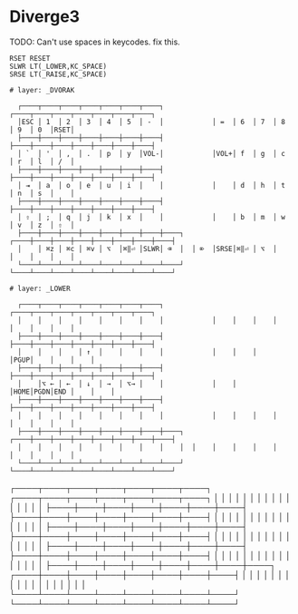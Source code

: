 # Diverge3

TODO: Can't use spaces in keycodes. fix this.
```keycodes
RSET RESET
SLWR LT(_LOWER,KC_SPACE)
SRSE LT(_RAISE,KC_SPACE)
```

```keymap
# layer: _DVORAK

  ┌────┬────┬────┬────┬────┬────┬────┐            ┌────┬────┬────┬────┬────┬────┬────┐
  │ESC │ 1  │ 2  │ 3  │ 4  │ 5  │ -  │            │ =  │ 6  │ 7  │ 8  │ 9  │ 0  │RSET│
  ├────┼────┼────┼────┼────┼────┼────┤            ├────┼────┼────┼────┼────┼────┼────┤
  │ `  │ '  │ ,  │ .  │ p  │ y  │VOL-│            │VOL+│ f  │ g  │ c  │ r  │ l  │ /  │
  ├────┼────┼────┼────┼────┼────┼────┤            ├────┼────┼────┼────┼────┼────┼────┤
  │ ⇥  │ a  │ o  │ e  │ u  │ i  │    │            │    │ d  │ h  │ t  │ n  │ s  │    │
  ├────┼────┼────┼────┼────┼────┼────┤            ├────┼────┼────┼────┼────┼────┼────┤
  │ ⇧  │ ;  │ q  │ j  │ k  │ x  │    │            │    │ b  │ m  │ w  │ v  │ z  │ ⇧  │
  ├────┼────┼────┼────┼────┼────┼────┼────┐  ┌────┼────┼────┼────┼────┼────┼────┼────┤
  │    │ ⌘z │ ⌘c │ ⌘v │ ⌥  │⌘‖⏎ │SLWR│ ⌫  │  │ ⌦  │SRSE│⌘‖⏎ │ ⌥  │    │    │    │    │
  └────┴────┴────┴────┴────┴────┴────┴────┘  └────┴────┴────┴────┴────┴────┴────┴────┘
```

```keymap
# layer: _LOWER

  ┌────┬────┬────┬────┬────┬────┬────┐            ┌────┬────┬────┬────┬────┬────┬────┐
  │    │    │    │    │    │    │    │            │    │    │    │    │    │    │    │
  ├────┼────┼────┼────┼────┼────┼────┤            ├────┼────┼────┼────┼────┼────┼────┤
  │    │    │    │ ↑  │    │    │    │            │    │    │    │PGUP│    │    │    │
  ├────┼────┼────┼────┼────┼────┼────┤            ├────┼────┼────┼────┼────┼────┼────┤
  │    │⌥ ← │ ←  │ ↓  │ →  │ ⌥→ │    │            │    │    │HOME│PGDN│END │    │    │
  ├────┼────┼────┼────┼────┼────┼────┤            ├────┼────┼────┼────┼────┼────┼────┤
  │    │    │    │    │    │    │    │            │    │    │    │    │    │    │    │
  ├────┼────┼────┼────┼────┼────┼────┼────┐  ┌────┼────┼────┼────┼────┼────┼────┼────┤
  │    │    │    │    │    │    │    │    │  │    │    │    │    │    │    │    │    │
  └────┴────┴────┴────┴────┴────┴────┴────┘  └────┴────┴────┴────┴────┴────┴────┴────┘
```




  ┌────┬────┬────┬────┬────┬────┬────┐            ┌────┬────┬────┬────┬────┬────┬────┐
  │    │    │    │    │    │    │    │            │    │    │    │    │    │    │    │
  ├────┼────┼────┼────┼────┼────┼────┤            ├────┼────┼────┼────┼────┼────┼────┤
  │    │    │    │    │    │    │    │            │    │    │    │    │    │    │    │
  ├────┼────┼────┼────┼────┼────┼────┤            ├────┼────┼────┼────┼────┼────┼────┤
  │    │    │    │    │    │    │    │            │    │    │    │    │    │    │    │
  ├────┼────┼────┼────┼────┼────┼────┤            ├────┼────┼────┼────┼────┼────┼────┤
  │    │    │    │    │    │    │    │            │    │    │    │    │    │    │    │
  ├────┼────┼────┼────┼────┼────┼────┼────┐  ┌────┼────┼────┼────┼────┼────┼────┼────┤
  │    │    │    │    │    │    │    │    │  │    │    │    │    │    │    │    │    │
  └────┴────┴────┴────┴────┴────┴────┴────┘  └────┴────┴────┴────┴────┴────┴────┴────┘

